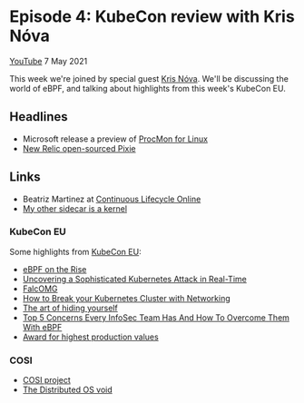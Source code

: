 # Episode 4: KubeCon review with Kris Nóva

[YouTube](https://youtu.be/d2I2kLd7AwU) 7 May 2021

This week we're joined by special guest [Kris Nóva](https://twitter.com/krisnova). We'll be discussing the world of eBPF, and talking about highlights from this week's KubeCon EU. 

## Headlines

* Microsoft release a preview of [ProcMon for Linux](https://github.com/Sysinternals/ProcMon-for-Linux) 
* [New Relic open-sourced Pixie](https://www.zdnet.com/article/new-relic-open-sources-pixie-its-kubernetes-native-in-cluster-observability-platform/)

## Links

* Beatriz Martinez at [Continuous Lifecycle Online](https://www.continuouslifecycle.london/sessions/where-do-we-go-from-here-a-look-at-whats-next-in-the-container-space/)
* [My other sidecar is a kernel](https://twitter.com/dotpem/status/1390466531801255937?s=20)

### KubeCon EU 

Some highlights from [KubeCon EU](https://events.linuxfoundation.org/kubecon-cloudnativecon-europe):
  * [eBPF on the Rise](https://sched.co/iE5N)
  * [Uncovering a Sophisticated Kubernetes Attack in Real-Time](https://sched.co/iE2u)
  * [FalcOMG](https://sched.co/iE69)
  * [How to Break your Kubernetes Cluster with Networking](https://sched.co/iE5i)
  * [The art of hiding yourself](https://sched.co/iE4t)
  * [Top 5 Concerns Every InfoSec Team Has And How To Overcome Them With eBPF](https://sched.co/iRmk) 
  * [Award for highest production values](https://sched.co/iE3I)

### COSI

* [COSI project](https://github.com/cosi-project/community)
* [The Distributed OS void](https://nivenly.com/lib/2021-04-02-operating-system-interface/)